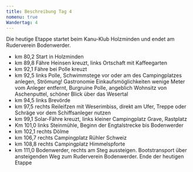 ```yaml
---
title: Beschreibung Tag 4
nomenu: true
Wandertag: 4
---
```

Die heutige Etappe startet beim Kanu-Klub Holzminden und endet am Ruderverein Bodenwerder.


-	km 80,2 Start in Holzminden
-	km 89,8 Fähre Heinsen kreuzt, links Ortschaft mit Kaffeegarten
-	km 92,1 Fähre bei Polle kreuzt
-	km 92,5 links Polle, Schwimmstege vor oder am des Campingplatzes anlegen, Strömung!  Gastronomie Einkaufsmöglichkeiten wenige Meter vom Anleger entfernt, Burgruine Polle, angeblich Wohnsitz von Aschenputtel, schöner Blick über das Wesertal
-	km 94,5 links Brevörde
-	km 97,5 rechts Reileifzen mit Weserimbiss, direkt am Ufer, Treppe oder Schräge vor dem Schiffsanleger nutzen
-	km 99,1 Solar-Fähre kreuzt, links kleiner Campingplatz Grave, Rastplatz
-	Km 101,0 links Steinmühle, Beginn der Engtalstrecke bis Bodenwerder
-	km 102,1 rechts Dölme
-	km 106,7 rechts Campingplatz Rühler Schweiz
-	km 108,8 rechts Campingplatz Himmelspforte
-	km 111,0 Bodenwerder, rechts am Steg aussteigen. Bootstransport über ansteigenden Weg zum Ruderverein Bodenwerder. Ende der heutigen Etappe 

